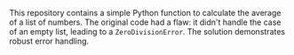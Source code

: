 This repository contains a simple Python function to calculate the average of a list of numbers.  The original code had a flaw: it didn't handle the case of an empty list, leading to a `ZeroDivisionError`. The solution demonstrates robust error handling.